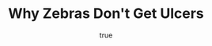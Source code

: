 ---
title: "Why Zebras Don't Get Ulcers"
bookCover: "/assets/book-covers/why-zebras-dont-get-ulcers.jpg"
slug: "why-zebras-dont-get-ulcers"
bookAuthor: "Robert M. Sapolsky"
rating: 10
done: false
tags: []
summary: false
detailedNotes: false
amazonLink: ""
author:
  name: Rico Trebeljahr
  picture: "/assets/blog/profile.jpeg"
---